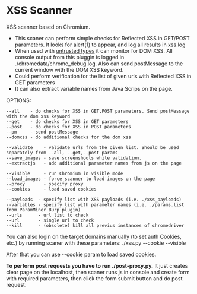 # XSS Scanner
XSS scanner based on Chromium.

* This scaner can perform simple checks for Reflected XSS in GET/POST parameters. It looks for alert(1) to appear, and log all results in xss.log
* When used with [untrusted types](https://github.com/filedescriptor/untrusted-types) it can monitor for DOM XSS. All console output from this pluggin is logged in ./chromedata/chrome\_debug.log. Also can send postMessage to the current window with the DOM XSS keyword.
* Could perform verification for the list of given urls with Reflected XSS in GET parameters
* It can also extract variable names from Java Scrips on the page. 

OPTIONS:

```
--all    - do checks for XSS in GET,POST parameters. Send postMessage with the dom xss keyword
--get    - do checks for XSS in GET parameters
--post   - do checks for XSS in POST parameters
--pm     - send postMessage
--domxss - do additional checks for the dom xss

--validate    - validate urls from the given list. Should be used separately from --all, --get,--post params
--save_images - save screenshoots while validation.
--extractjs   - add additional parameter names from js on the page
 
--visible     - run Chromium in visible mode
--load_images - force scanner to load images on the page
--proxy       - specify proxy
--cookies     - load saved cookies

--payloads  - specify list with XSS payloads (i.e. ./xss_payloads)
--variables - specify list with parameter names (i.e. ./params.list from ParamMiner Burp plugin)
--urls      - url list to check
--url       - single url to check
--kill      - (obsolete) kill all previus instances of chromedriver
```

You can also login on the target domains manually (to set auth Cookies, etc.) by running scaner with these parameters: 
./xss.py --cookie --visible

After that you can use --cookie param to load saved cookies.

**To perform post requests you have to run ./post-proxy.py.**
It just creates clear page on the localhost, then scaner runs js in console and create form with required parameters, then click the form submit button and do post request.

